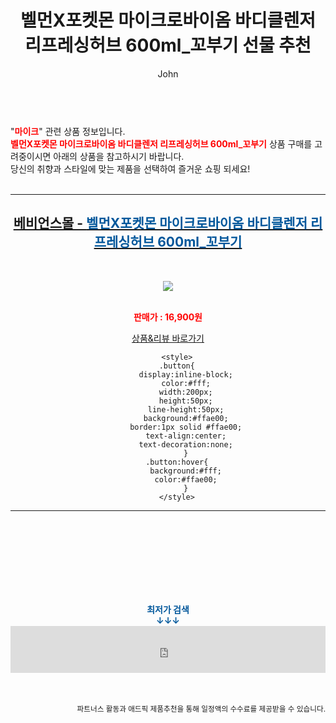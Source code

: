 ﻿---
layout: post
title:  "벨먼X포켓몬 마이크로바이옴 바디클렌저 리프레싱허브 600ml_꼬부기 선물 추천"
author: John
categories: [ 마이크 ]
tags: [ 마이크로소프트, 마이클잭슨, 마이크로비트, 마이클 조던, 마이크, 마이크로소프트 주가, 마이크로소프트 오피스, 마이크로소프트 엣지, 마이크로소프트 스토어, 마이크로시스틴 ]
image: http://image.lgcare.com/babienceWebSrc//upload/product/202206/S0024748_01_2.jpg 
description: "벨먼X포켓몬 마이크로바이옴 바디클렌저 리프레싱허브 600ml_꼬부기 선물 추천 관련 상품으로 가장 고객 선호도가 높은 제품입니다."
toc: true
toc_sticky: true
---

<br>
"<b><font color='#ff0000'>마이크</font></b>" 관련 상품 정보입니다.
<br>
<b><font color='#ff0000'>벨먼X포켓몬 마이크로바이옴 바디클렌저 리프레싱허브 600ml_꼬부기</font></b> 상품 구매를 고려중이시면 아래의 상품을 참고하시기 바랍니다.
<br>
당신의 취향과 스타일에 맞는 제품을 선택하여 즐거운 쇼핑 되세요!
<br><br>
<hr>
<p>
    
<center><h2><a href="https://nico.kr/yAZy3Q" target="_blank"><b>베비언스몰 - <font color='#01579B'>벨먼X포켓몬 마이크로바이옴 바디클렌저 리프레싱허브 600ml_꼬부기</font></b></a></h2><br>

<a href="https://nico.kr/yAZy3Q" target="_blank"><img src="http://image.lgcare.com/babienceWebSrc//upload/product/202206/S0024748_01_2.jpg"></a><br><br>

<b><font color='#ff0000'>판매가 : 16,900원 </font></b><br>

<a href="https://nico.kr/yAZy3Q" target="_blank" class="button">상품&리뷰 바로가기</a><p>

        <style>
        .button{
            display:inline-block;
            color:#fff;
            width:200px;
            height:50px;
            line-height:50px;
            background:#ffae00;
            border:1px solid #ffae00;
            text-align:center;
            text-decoration:none;
            }
        .button:hover{
            background:#fff;
            color:#ffae00;
            }
        </style>

<hr>

<br><br><br><br><br><br><br>
<center><b><font color='#01579B' size='medium'>최저가 검색<br>
↓↓↓</font></b></center>
<center><iframe src="https://coupa.ng/b1Tbjx" width="100%" height="75" frameborder="0" scrolling="no" referrerpolicy="unsafe-url"></iframe></center>
<br><br>
<p>
<small>
    <div align="right">파트너스 활동과 애드픽 제품추천을 통해 일정액의 수수료를 제공받을 수 있습니다.</div>
</small>
</p>
